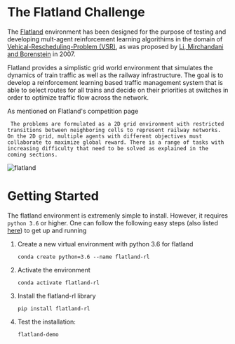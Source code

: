 # The Flatland Challenge

The [Flatland](https://pypi.org/project/flatland-rl/) environment has been designed for the purpose of testing and developing mult-agent reinforcement learning algorithims in the domain of [Vehical-Rescheduling-Problem (VSR)](https://en.wikipedia.org/wiki/Vehicle_rescheduling_problem), as was proposed by [Li, Mirchandani and Borenstein](https://onlinelibrary.wiley.com/doi/abs/10.1002/net.20199) in 2007. 

Flatland provides a simplistic grid world environment that simulates the dynamics of train traffic as well as the railway infrastructure. The goal is to develop a reinforcement learning based traffic management system that is able to select routes for all trains and decide on their priorities at switches in order to optimize traffic flow across the network.

As mentioned on Flatland's competition page 

``` The problems are formulated as a 2D grid environment with restricted transitions between neighboring cells to represent railway networks. On the 2D grid, multiple agents with different objectives must collaborate to maximize global reward. There is a range of tasks with increasing difficulty that need to be solved as explained in the coming sections.```

![flatland](ReadmeAndNotebookImages/flatland.gif)

# Getting Started

The flatland environment is extremenly simple to install. However, it requires ```python 3.6``` or higher. One can follow the following easy steps (also listed [here](https://flatland.aicrowd.com/intro.html#quick-start)) to get up and running

1) Create a new virtual environment with python 3.6 for flatland 
  
   ```conda create python=3.6 --name flatland-rl```

2) Activate the environment

   ```conda activate flatland-rl```

3) Install the flatland-rl library

   ```pip install flatland-rl```

4) Test the installation:

   ```flatland-demo```